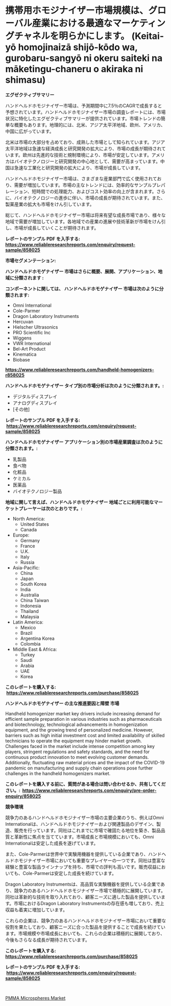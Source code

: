 <p><h1>携帯用ホモジナイザー市場規模は、グローバル産業における最適なマーケティングチャネルを明らかにします。 (Keitai-yō homojinaizā shijō-kōdo wa, gurobaru-sangyō ni okeru saiteki na māketingu-chaneru o akiraka ni shimasu)</h1></p><p><strong>エグゼクティブサマリー</strong></p>
<p><p>ハンドヘルドホモジナイザー市場は、予測期間中に7.5％のCAGRで成長すると予想されています。ハンドヘルドホモジナイザー市場の調査レポートには、市場状況に特化したエグゼクティブサマリーが提供されています。市場トレンドの簡単な概要もあります。地理的には、北米、アジア太平洋地域、欧州、アメリカ、中国に広がっています。</p><p>北米は市場の大部分を占めており、成熟した市場として知られています。アジア太平洋地域は急速な経済成長と研究開発の拡大により、市場の成長が期待されています。欧州は先進的な技術と規制環境により、市場が安定しています。アメリカはバイオテクノロジーと研究開発の中心地として、需要が高まっています。中国は急速な工業化と研究開発の拡大により、市場が成長しています。</p><p>ハンドヘルドホモジナイザー市場は、さまざまな産業部門で広く使用されており、需要が増加しています。市場の主なトレンドには、効率的なサンプルプレパレーション、短時間での処理能力、およびコスト効率の向上が含まれます。さらに、バイオテクノロジーの進歩に伴い、市場の成長が期待されています。また、製薬産業の拡大も市場をけん引しています。</p><p>総じて、ハンドヘルドホモジナイザー市場は将来有望な成長市場であり、様々な地域で需要が増加しています。各地域での産業の進展や技術革新が市場をけん引し、市場が成長していくことが期待されます。</p></p>
<p><strong>レポートのサンプル PDF を入手する: <a href="https://www.reliableresearchreports.com/enquiry/request-sample/858025">https://www.reliableresearchreports.com/enquiry/request-sample/858025</a></strong></p>
<p><strong>市場セグメンテーション:</strong></p>
<p><strong> ハンドヘルドホモゲナイザー 市場はさらに概要、展開、アプリケーション、地域に分類されます :</strong></p>
<p><strong>コンポーネントに関しては、 ハンドヘルドホモゲナイザー 市場は次のように分類されます: &nbsp;</strong></p>
<p><ul><li>Omni International</li><li>Cole-Parmer</li><li>Dragon Laboratory Instruments</li><li>Hercuvan</li><li>Hielscher Ultrasonics</li><li>PRO Scientific Inc</li><li>Wiggens</li><li>VWR International</li><li>Bel-Art Product</li><li>Kinematica</li><li>Biobase</li></ul></p>
<p><strong><a href="https://www.reliableresearchreports.com/handheld-homogenizers-r858025">https://www.reliableresearchreports.com/handheld-homogenizers-r858025</a></strong></p>
<p><strong> ハンドヘルドホモゲナイザー タイプ別の市場分析は次のように分類されます。:</strong></p>
<p><ul><li>デジタルディスプレイ</li><li>アナログディスプレイ</li><li>[その他]</li></ul></p>
<p><strong>レポートのサンプル PDF を入手する: &nbsp;<a href="https://www.reliableresearchreports.com/enquiry/request-sample/858025">https://www.reliableresearchreports.com/enquiry/request-sample/858025</a></strong></p>
<p><strong> ハンドヘルドホモゲナイザー アプリケーション別の市場産業調査は次のように分類されます。:</strong></p>
<p><ul><li>乳製品</li><li>食べ物</li><li>化粧品</li><li>ケミカル</li><li>医薬品</li><li>バイオテクノロジー製品</li></ul></p>
<p><strong>地域に関して言えば、ハンドヘルドホモゲナイザー 地域ごとに利用可能なマーケットプレーヤーは次のとおりです。:</strong></p>
<p><ul>
    <li>
        North America:
        <ul>
            <li>United States</li>
            <li>Canada</li>
        </ul>
    </li>
    <li>
        Europe:
        <ul>
            <li>Germany</li>
            <li>France</li>
            <li>U.K.</li>
            <li>Italy</li>
            <li>Russia</li>
        </ul>
    </li>
    <li>
        Asia-Pacific:
        <ul>
            <li>China</li>
            <li>Japan</li>
            <li>South Korea</li>
            <li>India</li>
            <li>Australia</li>
            <li>China Taiwan</li>
            <li>Indonesia</li>
            <li>Thailand</li>
            <li>Malaysia</li>
        </ul>
    </li>
    <li>
        Latin America:
        <ul>
            <li>Mexico</li>
            <li>Brazil</li>
            <li>Argentina Korea</li>
            <li>Colombia</li>
        </ul>
    </li>
    <li>
        Middle East & Africa:
        <ul>
            <li>Turkey</li>
            <li>Saudi</li>
            <li>Arabia</li>
            <li>UAE</li>
            <li>Korea</li>
        </ul>
    </li>
    </ul></p>
<p><strong>このレポートを購入する: &nbsp;<a href="https://www.reliableresearchreports.com/purchase/858025">https://www.reliableresearchreports.com/purchase/858025</a></strong></p>
<p><strong>ハンドヘルドホモゲナイザー の主な推進要因と障壁 市場</strong></p>
<p><p>Handheld homogenizer market key drivers include increasing demand for efficient sample preparation in various industries such as pharmaceuticals and biotechnology, technological advancements in homogenization equipment, and the growing trend of personalized medicine. However, barriers such as high initial investment cost and limited availability of skilled technicians to operate the equipment may hinder market growth. Challenges faced in the market include intense competition among key players, stringent regulations and safety standards, and the need for continuous product innovation to meet evolving customer demands. Additionally, fluctuating raw material prices and the impact of the COVID-19 pandemic on manufacturing and supply chain operations pose further challenges in the handheld homogenizers market.</p></p>
<p><strong>このレポートを購入する前に、質問がある場合は問い合わせるか、共有してください。:&nbsp; <a href="https://www.reliableresearchreports.com/enquiry/pre-order-enquiry/858025">https://www.reliableresearchreports.com/enquiry/pre-order-enquiry/858025</a></strong></p>
<p><strong>競争環境</strong></p>
<p><p>競争力のあるハンドヘルドホモジナイザー市場の主要企業のうち、例えばOmni Internationalは、ハンドヘルドホモジナイザーおよび関連製品のデザイン、製造、販売を行っています。同社はこれまでに市場で確固たる地位を築き、製品品質と革新性に焦点を当てています。市場成長と市場規模においても、Omni Internationalは安定した成長を遂げています。 </p><p>また、Cole-Parmerは世界中で実験用機器を提供している企業であり、ハンドヘルドホモジナイザー市場においても重要なプレイヤーの一つです。同社は豊富な経験と豊富な製品ラインナップを持ち、市場での評判も高いです。販売収益においても、Cole-Parmerは安定した成長を続けています。</p><p>Dragon Laboratory Instrumentsは、高品質な実験機器を提供している企業であり、競争力のあるハンドヘルドホモジナイザー市場で積極的に展開しています。同社は革新的な技術を取り入れており、顧客ニーズに適した製品を提供しています。市場におけるDragon Laboratory Instrumentsの存在感も増しており、売上収益も着実に増加しています。</p><p>これらの企業は、競争力のあるハンドヘルドホモジナイザー市場において重要な役割を果たしており、顧客ニーズに合った製品を提供することで成長を続けています。市場規模や市場成長においても、これらの企業は積極的に展開しており、今後もさらなる成長が期待されています。</p></p>
<p><strong>このレポートを購入する: &nbsp; <a href="https://www.reliableresearchreports.com/purchase/858025">https://www.reliableresearchreports.com/purchase/858025</a></strong></p>
<p><strong>レポートのサンプル PDF を入手する: &nbsp;<a href="https://www.reliableresearchreports.com/enquiry/request-sample/858025">https://www.reliableresearchreports.com/enquiry/request-sample/858025</a></strong><strong></strong></p>
<p>&nbsp;</p>
<p><p><a href="https://angry-finch-aaf.notion.site/PMMA-Microspheres-Market-Size-Global-Industry-Overview-Market-Segmentation-and-Forecast-2024-to-2-f54bb7737dd04d95b3816e9bed15c3dd">PMMA Microspheres Market</a></p></p>
